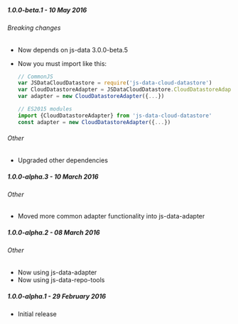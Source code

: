 ##### 1.0.0-beta.1 - 10 May 2016

###### Breaking changes
- Now depends on js-data 3.0.0-beta.5
- Now you must import like this:

    ```js
    // CommonJS
    var JSDataCloudDatastore = require('js-data-cloud-datastore')
    var CloudDatastoreAdapter = JSDataCloudDatastore.CloudDatastoreAdapter
    var adapter = new CloudDatastoreAdapter({...})
    ```

    ```js
    // ES2015 modules
    import {CloudDatastoreAdapter} from 'js-data-cloud-datastore'
    const adapter = new CloudDatastoreAdapter({...})
    ```

###### Other
- Upgraded other dependencies

##### 1.0.0-alpha.3 - 10 March 2016

###### Other
- Moved more common adapter functionality into js-data-adapter

##### 1.0.0-alpha.2 - 08 March 2016

###### Other
- Now using js-data-adapter
- Now using js-data-repo-tools

##### 1.0.0-alpha.1 - 29 February 2016

- Initial release
